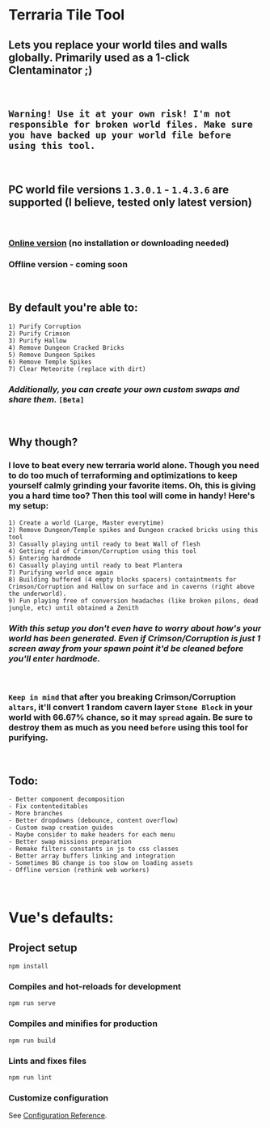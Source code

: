 # Terraria Tile Tool

## Lets you replace your world tiles and walls globally. Primarily used as a 1-click Clentaminator ;)

&nbsp;

## `Warning! Use it at your own risk! I'm not responsible for broken world files. Make sure you have backed up your world file before using this tool.`

&nbsp;

## PC world file versions `1.3.0.1` - `1.4.3.6` are supported (I believe, tested only latest version)

&nbsp;

### [Online version](https://ttt.ankumo.ru/) (no installation or downloading needed)

### Offline version - coming soon

&nbsp;

## By default you're able to:

```
1) Purify Corruption
2) Purify Crimson
3) Purify Hallow
4) Remove Dungeon Cracked Bricks
5) Remove Dungeon Spikes
6) Remove Temple Spikes
7) Clear Meteorite (replace with dirt)
```

### _Additionally, you can create your own custom swaps and share them._ `[Beta]`

&nbsp;

## Why though?

### I love to beat every new terraria world alone. Though you need to do too much of terraforming and optimizations to keep yourself calmly grinding your favorite items. Oh, this is giving you a hard time too? Then this tool will come in handy! Here's my setup:

```
1) Create a world (Large, Master everytime)
2) Remove Dungeon/Temple spikes and Dungeon cracked bricks using this tool
3) Casually playing until ready to beat Wall of flesh
4) Getting rid of Crimson/Corruption using this tool
5) Entering hardmode
6) Casually playing until ready to beat Plantera
7) Purifying world once again
8) Building buffered (4 empty blocks spacers) containtments for Crimson/Corruption and Hallow on surface and in caverns (right above the underworld).
9) Fun playing free of conversion headaches (like broken pilons, dead jungle, etc) until obtained a Zenith
```

### _With this setup you don't even have to worry about how's your world has been generated. Even if Crimson/Corruption is just 1 screen away from your spawn point it'd be cleaned before you'll enter hardmode._

&nbsp;

### `Keep in mind` that after you breaking Crimson/Corruption `altars`, it'll convert 1 random cavern layer `Stone Block` in your world with 66.67% chance, so it may `spread` again. Be sure to destroy them as much as you need `before` using this tool for purifying.

&nbsp;

## Todo:

```
- Better component decomposition
- Fix contenteditables
- More branches
- Better dropdowns (debounce, content overflow)
- Custom swap creation guides
- Maybe consider to make headers for each menu
- Better swap missions preparation
- Remake filters constants in js to css classes
- Better array buffers linking and integration
- Sometimes BG change is too slow on loading assets
- Offline version (rethink web workers)
```

&nbsp;

# Vue's defaults:

## Project setup

```
npm install
```

### Compiles and hot-reloads for development

```
npm run serve
```

### Compiles and minifies for production

```
npm run build
```

### Lints and fixes files

```
npm run lint
```

### Customize configuration

See [Configuration Reference](https://cli.vuejs.org/config/).
